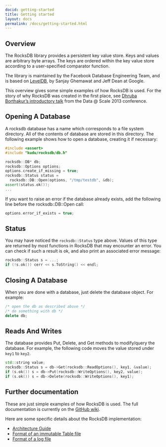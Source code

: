 ```yaml
---
docid: getting-started
title: Getting started
layout: docs
permalink: /docs/getting-started.html
---
```


## Overview

The RocksDB library provides a persistent key value store. Keys and values are arbitrary byte arrays. The keys are ordered within the key value store according to a user-specified comparator function.

The library is maintained by the Facebook Database Engineering Team, and is based on [LevelDB](https://github.com/google/leveldb), by Sanjay Ghemawat and Jeff Dean at Google.

This overview gives some simple examples of how RocksDB is used. For the story of why RocksDB was created in the first place, see [Dhruba Borthakur’s introductory talk](https://github.com/facebook/rocksdb/blob/gh-pages-old/intro.pdf?raw=true) from the Data @ Scale 2013 conference.

## Opening A Database

A rocksdb database has a name which corresponds to a file system directory. All of the contents of database are stored in this directory. The following example shows how to open a database, creating it if necessary:

```c++
#include <assert>
#include "kudu/rocksdb/db.h"

rocksdb::DB* db;
rocksdb::Options options;
options.create_if_missing = true;
rocksdb::Status status =
  rocksdb::DB::Open(options, "/tmp/testdb", &db);
assert(status.ok());
...
```

If you want to raise an error if the database already exists, add the following line before the rocksdb::DB::Open call:

```c++
options.error_if_exists = true;
```

## Status

You may have noticed the `rocksdb::Status` type above. Values of this type are returned by most functions in RocksDB that may encounter
an error. You can check if such a result is ok, and also print an associated error message:

```c++
rocksdb::Status s = ...;
if (!s.ok()) cerr << s.ToString() << endl;
```

## Closing A Database

When you are done with a database, just delete the database object. For example:

```c++
/* open the db as described above */
/* do something with db */
delete db;
```

## Reads And Writes

The database provides Put, Delete, and Get methods to modify/query the database. For example, the following code moves the value stored under `key1` to `key2`.

```c++
std::string value;
rocksdb::Status s = db->Get(rocksdb::ReadOptions(), key1, &value);
if (s.ok()) s = db->Put(rocksdb::WriteOptions(), key2, value);
if (s.ok()) s = db->Delete(rocksdb::WriteOptions(), key1);
```

## Further documentation

These are just simple examples of how RocksDB is used. The full documentation is currently on the [GitHub wiki](https://github.com/facebook/rocksdb/wiki).

Here are some specific details about the RocksDB implementation:

- [Architecture Guide](https://github.com/facebook/rocksdb/wiki/Rocksdb-Architecture-Guide)
- [Format of an immutable Table file](https://github.com/facebook/rocksdb/wiki/Rocksdb-Table-Format)
- [Format of a log file](https://github.com/facebook/rocksdb/wiki/Write-Ahead-Log-File-Format)
